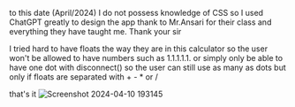 to this date (April/2024) I do not possess knowledge of CSS so I used ChatGPT greatly to design the app
thank to Mr.Ansari for their class and everything they have taught me. Thank your sir

I tried hard to have floats the way they are in this calculator 
so the user won't be allowed to have numbers such as 1.1.1.1.1. or simply only be able to have one dot with disconnect() so the user can still use as many as dots but only if floats are separated with + - * or /

that's it
![Screenshot 2024-04-10 193145](https://github.com/Last-Determiner/Calculatorr/assets/160767187/830ec932-a3d3-4f14-a061-e8e44b5f385b)
